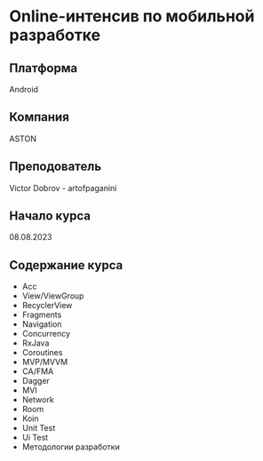 # Online-интенсив по мобильной разработке

## Платформа
Android

## Компания
ASTON

## Преподователь
Victor Dobrov - artofpaganini

## Начало курса
08.08.2023

## Содержание курса
- Acc
- View/ViewGroup
- RecyclerView
- Fragments
- Navigation
- Concurrency
- RxJava
- Coroutines
- MVP/MVVM
- CA/FMA
- Dagger
- MVI
- Network
- Room
- Koin
- Unit Test
- Ui Test
- Методологии разработки
